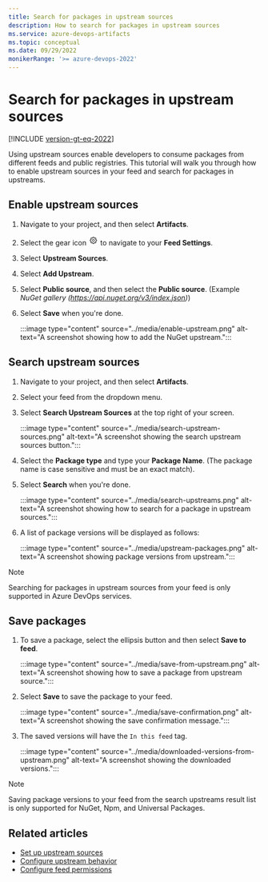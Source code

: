 ```yaml
---
title: Search for packages in upstream sources
description: How to search for packages in upstream sources
ms.service: azure-devops-artifacts
ms.topic: conceptual
ms.date: 09/29/2022
monikerRange: '>= azure-devops-2022'
---
```


# Search for packages in upstream sources

[!INCLUDE [version-gt-eq-2022](../../includes/version-gt-eq-2022.md)] 

Using upstream sources enable developers to consume packages from different feeds and public registries. This tutorial will walk you through how to enable upstream sources in your feed and search for packages in upstreams.

## Enable upstream sources

1. Navigate to your project, and then select **Artifacts**.

1. Select the gear icon ![gear icon](../../media/icons/gear-icon.png) to navigate to your **Feed Settings**.

1. Select **Upstream Sources**.

1. Select **Add Upstream**.

1. Select **Public source**, and then select the **Public source**. (Example *NuGet gallery (https://api.nuget.org/v3/index.json)*)

1. Select **Save** when you're done.

    :::image type="content" source="../media/enable-upstream.png" alt-text="A screenshot showing how to add the NuGet upstream.":::

## Search upstream sources

1. Navigate to your project, and then select **Artifacts**.

1. Select your feed from the dropdown menu.

1. Select **Search Upstream Sources** at the top right of your screen.

    :::image type="content" source="../media/search-upstream-sources.png" alt-text="A screenshot showing the search upstream sources button.":::

1. Select the **Package type** and type your **Package Name**. (The package name is case sensitive and must be an exact match).

1. Select **Search** when you're done.

    :::image type="content" source="../media/search-upstreams.png" alt-text="A screenshot showing how to search for a package in upstream sources.":::

1. A list of package versions will be displayed as follows:

    :::image type="content" source="../media/upstream-packages.png" alt-text="A screenshot showing package versions from upstream.":::

> [!NOTE]
> Searching for packages in upstream sources from your feed is only supported in Azure DevOps services.

## Save packages

1. To save a package, select the ellipsis button and then select  **Save to feed**.

    :::image type="content" source="../media/save-from-upstream.png" alt-text="A screenshot showing how to save a package from upstream source.":::

1. Select **Save** to save the package to your feed.

    :::image type="content" source="../media/save-confirmation.png" alt-text="A screenshot showing the save confirmation message.":::

1. The saved versions will have the `In this feed` tag.

    :::image type="content" source="../media/downloaded-versions-from-upstream.png" alt-text="A screenshot showing the downloaded versions.":::

> [!NOTE]
> Saving package versions to your feed from the search upstreams result list is only supported for NuGet, Npm, and Universal Packages.

## Related articles

- [Set up upstream sources](./set-up-upstream-sources.md)
- [Configure upstream behavior](../concepts/upstream-behavior.md)
- [Configure feed permissions](../feeds/feed-permissions.md)